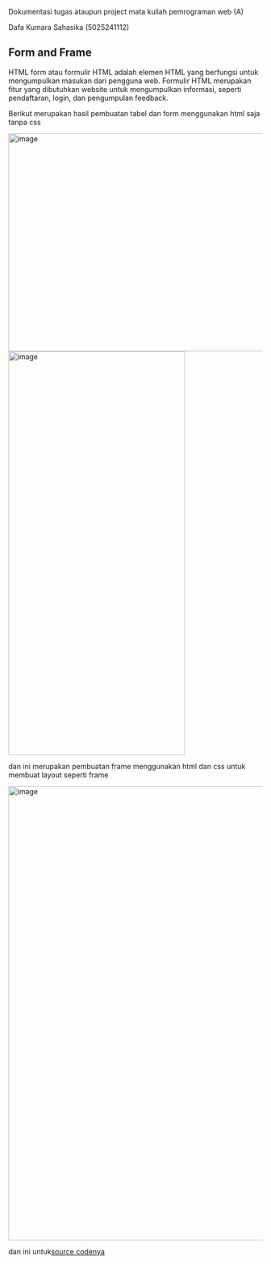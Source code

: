 Dokumentasi tugas ataupun project mata kuliah pemrograman web (A)

Dafa Kumara Sahasika (5025241112)

## Form and Frame

HTML form atau formulir HTML adalah elemen HTML yang berfungsi untuk mengumpulkan masukan dari pengguna web. 
Formulir HTML merupakan fitur yang dibutuhkan website untuk mengumpulkan informasi, seperti pendaftaran, login, dan pengumpulan feedback.

Berikut merupakan hasil pembuatan tabel dan form menggunakan html saja tanpa css

<img width="706" height="432" alt="image" src="https://github.com/user-attachments/assets/eca52d59-7fed-4d21-ae5c-f5fbc61480a3" />
<img width="350" height="800" alt="image" src="https://github.com/user-attachments/assets/278d3e33-4aa1-43fe-9629-390bc4282d1d" />

dan ini merupakan pembuatan frame menggunakan html dan css untuk membuat layout seperti frame

<img width="1600" height="900" alt="image" src="https://github.com/user-attachments/assets/93351b57-64e7-4d91-bc17-5e962bff8c7f" />

dan ini untuk[source codenya](week-3)
